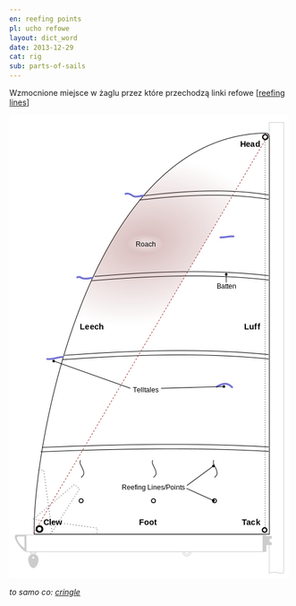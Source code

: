 ```yaml
---
en: reefing points
pl: ucho refowe
layout: dict_word
date: 2013-12-29
cat: rig
sub: parts-of-sails
---
```


Wzmocnione miejsce w żaglu przez które przechodzą linki refowe [[reefing lines](/dict/r/reefing-lines/)]

![części żagla](/img/dict/parts_of_a_sail.png)

*to samo co: [cringle](/dict/c/cringle/)*

